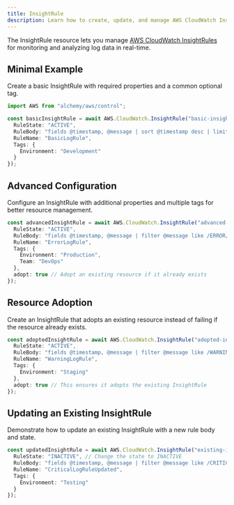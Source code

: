 ```yaml
---
title: InsightRule
description: Learn how to create, update, and manage AWS CloudWatch InsightRules using Alchemy Cloud Control.
---
```



The InsightRule resource lets you manage [AWS CloudWatch InsightRules](https://docs.aws.amazon.com/cloudwatch/latest/userguide/) for monitoring and analyzing log data in real-time.

## Minimal Example

Create a basic InsightRule with required properties and a common optional tag.

```ts
import AWS from "alchemy/aws/control";

const basicInsightRule = await AWS.CloudWatch.InsightRule("basic-insight-rule", {
  RuleState: "ACTIVE",
  RuleBody: "fields @timestamp, @message | sort @timestamp desc | limit 20",
  RuleName: "BasicLogRule",
  Tags: {
    Environment: "Development"
  }
});
```

## Advanced Configuration

Configure an InsightRule with additional properties and multiple tags for better resource management.

```ts
const advancedInsightRule = await AWS.CloudWatch.InsightRule("advanced-insight-rule", {
  RuleState: "ACTIVE",
  RuleBody: "fields @timestamp, @message | filter @message like /ERROR/ | sort @timestamp desc | limit 50",
  RuleName: "ErrorLogRule",
  Tags: {
    Environment: "Production",
    Team: "DevOps"
  },
  adopt: true // Adopt an existing resource if it already exists
});
```

## Resource Adoption

Create an InsightRule that adopts an existing resource instead of failing if the resource already exists.

```ts
const adoptedInsightRule = await AWS.CloudWatch.InsightRule("adopted-insight-rule", {
  RuleState: "ACTIVE",
  RuleBody: "fields @timestamp, @message | filter @message like /WARNING/ | sort @timestamp desc | limit 30",
  RuleName: "WarningLogRule",
  Tags: {
    Environment: "Staging"
  },
  adopt: true // This ensures it adopts the existing InsightRule
});
```

## Updating an Existing InsightRule

Demonstrate how to update an existing InsightRule with a new rule body and state.

```ts
const updatedInsightRule = await AWS.CloudWatch.InsightRule("existing-insight-rule", {
  RuleState: "INACTIVE", // Change the state to INACTIVE
  RuleBody: "fields @timestamp, @message | filter @message like /CRITICAL/ | sort @timestamp desc | limit 10",
  RuleName: "CriticalLogRuleUpdated",
  Tags: {
    Environment: "Testing"
  }
});
```
